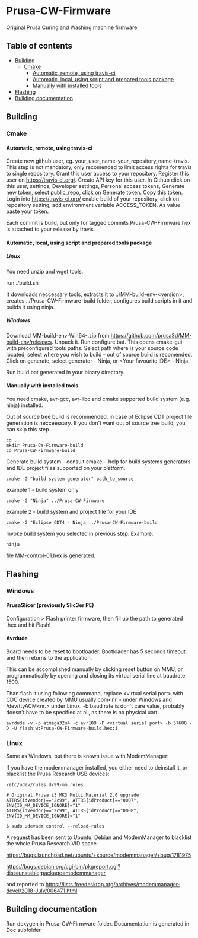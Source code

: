 # Prusa-CW-Firmware
Original Prusa Curing and Washing machine firmware

## Table of contents

<!--ts-->
   * [Building](#building)
     * [Cmake](#cmake)
       * [Automatic, remote, using travis-ci](#automatic-remote-using-travis-ci)
       * [Automatic, local, using script and prepared tools package](#automatic-local-using-script-and-prepared-tools-package)
       * [Manually with installed tools](#manually-with-installed-tools)
   * [Flashing](#flashing)
   * [Building documentation](#building-documentation)
     
<!--te-->

## Building
### Cmake
#### Automatic, remote, using travis-ci

Create new github user, eg. your_user_name-your_repository_name-travis. This step is not mandatory, only recomended to limit access rights for travis to single repository. Grant this user access to your repository. Register this user on https://travis-ci.org/. Create API key for this user. In Github click on this user, settings, Developer settings, Personal access tokens, Generate new token, select public_repo, click on Generate token. Copy this token.
Login into https://travis-ci.org/ enable build of your repository, click on repository setting, add environment variable ACCESS_TOKEN. As value paste your token.

Each commit is build, but only for tagged commits Prusa-CW-Firmware.hex is attached to your release by travis.

#### Automatic, local, using script and prepared tools package
##### Linux

You need unzip and wget tools.

run ./build.sh

It downloads neccessary tools, extracts it to ../MM-build-env-\<version\>, creates ../Prusa-CW-Firmware-build folder, configures build scripts in it and builds it using ninja.

##### Windows

Download MM-build-env-Win64-<version>.zip from https://github.com/prusa3d/MM-build-env/releases. Unpack it. Run configure.bat. This opens cmake-gui with preconfigured tools paths. Select path where is your source code located, select where you wish to build - out of source build is recomended. Click on generate, select generator - Ninja, or \<Your favourite IDE\> - Ninja.
  
Run build.bat generated in your binary directory.

#### Manually with installed tools

You need cmake, avr-gcc, avr-libc and cmake supported build system (e.g. ninja) installed.

Out of source tree build is recommended, in case of Eclipse CDT project file generation is necceessary. If you don't want out of source tree build, you can skip this step.
~~~
cd ..
mkdir Prusa-CW-Firmware-build
cd Prusa-CW-Firmware-build
~~~
Generate build system - consult cmake --help for build systems generators and IDE project files supported on your platform.
~~~
cmake -G "build system generator" path_to_source
~~~
example 1 - build system only
~~~
cmake -G "Ninja" ../Prusa-CW-Firmware
~~~
example 2 - build system and project file for your IDE
~~~
cmake -G "Eclipse CDT4 - Ninja ../Prusa-CW-Firmware-build
~~~
Invoke build system you selected in previous step. Example:
~~~
ninja
~~~
file MM-control-01.hex is generated.

## Flashing
### Windows
#### PrusaSlicer (previously Slic3er PE)
Configuration > Flash printer firmware, then fill up the path to generated .hex and hit Flash!
#### Avrdude
Board needs to be reset to bootloader. Bootloader has 5 seconds timeout and then returns to the application.

This can be accomplished manually by clicking reset button on MMU, or programmatically by opening and closing its virtual serial line at baudrate 1500.

Than flash it using following command, replace \<virtual serial port\> with CDC device created by MMU usually com\<nr.\> under Windows and /dev/ttyACM\<nr.\> under Linux. -b baud rate is don't care value, probably doesn't have to be specified at all, as there is no physical uart.
~~~
avrdude -v -p atmega32u4 -c avr109 -P <virtual serial port> -b 57600 -D -U flash:w:Prusa-CW-Firmware-build.hex:i
~~~

### Linux
Same as Windows, but there is known issue with ModemManager:

If you have the modemmanager installed, you either need to deinstall it, or blacklist the Prusa Research USB devices:

~~~
/etc/udev/rules.d/99-mm.rules

# Original Prusa i3 MK3 Multi Material 2.0 upgrade
ATTRS{idVendor}=="2c99", ATTRS{idProduct}=="0007", ENV{ID_MM_DEVICE_IGNORE}="1"
ATTRS{idVendor}=="2c99", ATTRS{idProduct}=="0008", ENV{ID_MM_DEVICE_IGNORE}="1"

$ sudo udevadm control --reload-rules
~~~
A request has been sent to Ubuntu, Debian and ModemManager to blacklist the whole Prusa Research VID space.

https://bugs.launchpad.net/ubuntu/+source/modemmanager/+bug/1781975

https://bugs.debian.org/cgi-bin/pkgreport.cgi?dist=unstable;package=modemmanager

and reported to
https://lists.freedesktop.org/archives/modemmanager-devel/2018-July/006471.html

## Building documentation
Run doxygen in Prusa-CW-Firmware folder.
Documentation is generated in Doc subfolder.
